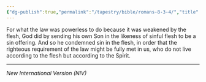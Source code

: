 ```yaml
---
{"dg-publish":true,"permalink":"/tapestry/bible/romans-8-3-4/","title":"Romans 8:3-4","hide":true,"tags":["bible","bible-verse"],"dgHomeLink":true,"dgShowLocalGraph":true,"dgEnableSearch":true}
---
```


For what the law was powerless to do because it was weakened by the flesh, God did by sending his own Son in the likeness of sinful flesh to be a sin offering. And so he condemned sin in the flesh, in order that the righteous requirement of the law might be fully met in us, who do not live according to the flesh but according to the Spirit.

---
*New International Version (NIV)*